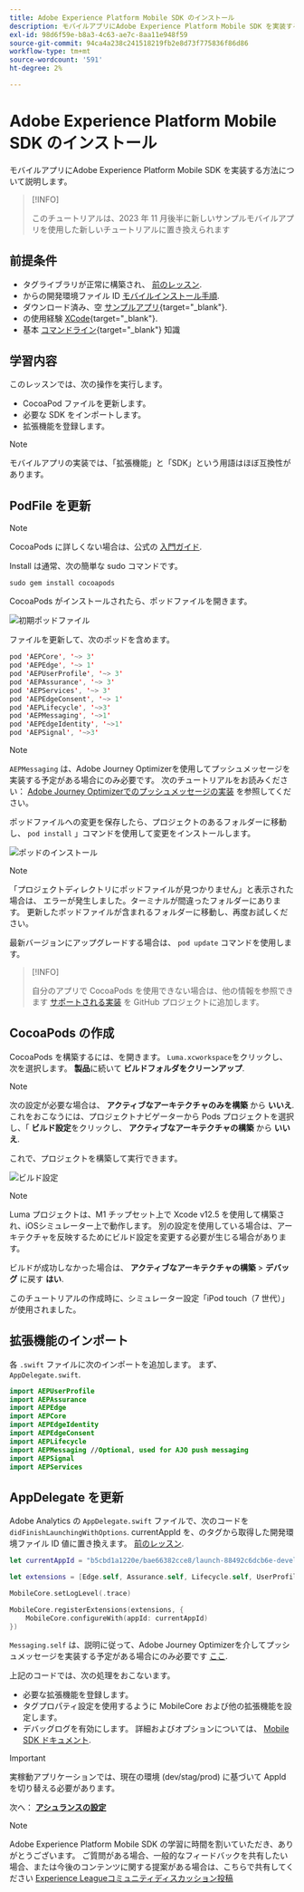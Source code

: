 ```yaml
---
title: Adobe Experience Platform Mobile SDK のインストール
description: モバイルアプリにAdobe Experience Platform Mobile SDK を実装する方法について説明します。
exl-id: 98d6f59e-b8a3-4c63-ae7c-8aa11e948f59
source-git-commit: 94ca4a238c241518219fb2e8d73f775836f86d86
workflow-type: tm+mt
source-wordcount: '591'
ht-degree: 2%

---
```


# Adobe Experience Platform Mobile SDK のインストール

モバイルアプリにAdobe Experience Platform Mobile SDK を実装する方法について説明します。

>[!INFO]
>
> このチュートリアルは、2023 年 11 月後半に新しいサンプルモバイルアプリを使用した新しいチュートリアルに置き換えられます

## 前提条件

* タグライブラリが正常に構築され、 [前のレッスン](configure-tags.md).
* からの開発環境ファイル ID [モバイルインストール手順](configure-tags.md#generate-sdk-install-instructions).
* ダウンロード済み、空 [サンプルアプリ](https://github.com/Adobe-Marketing-Cloud/Luma-iOS-Mobile-App){target="_blank"}.
* の使用経験 [XCode](https://developer.apple.com/xcode/){target="_blank"}.
* 基本 [コマンドライン](https://en.wikipedia.org/wiki/Command-line_interface){target="_blank"} 知識

## 学習内容

このレッスンでは、次の操作を実行します。

* CocoaPod ファイルを更新します。
* 必要な SDK をインポートします。
* 拡張機能を登録します。

>[!NOTE]
>
>モバイルアプリの実装では、「拡張機能」と「SDK」という用語はほぼ互換性があります。


## PodFile を更新

>[!NOTE]
>
> CocoaPods に詳しくない場合は、公式の [入門ガイド](https://guides.cocoapods.org/using/getting-started.html).

Install は通常、次の簡単な sudo コマンドです。

```console
sudo gem install cocoapods
```

CocoaPods がインストールされたら、ポッドファイルを開きます。

![初期ポッドファイル](assets/mobile-install-initial-podfile.png)

ファイルを更新して、次のポッドを含めます。

```swift
pod 'AEPCore', '~> 3'
pod 'AEPEdge', '~> 1'
pod 'AEPUserProfile', '~> 3'
pod 'AEPAssurance', '~> 3'
pod 'AEPServices', '~> 3'
pod 'AEPEdgeConsent', '~> 1'
pod 'AEPLifecycle', '~>3'
pod 'AEPMessaging', '~>1'
pod 'AEPEdgeIdentity', '~>1'
pod 'AEPSignal', '~>3'
```

>[!NOTE]
>
> `AEPMessaging` は、Adobe Journey Optimizerを使用してプッシュメッセージを実装する予定がある場合にのみ必要です。 次のチュートリアルをお読みください： [Adobe Journey Optimizerでのプッシュメッセージの実装](journey-optimizer-push.md) を参照してください。

ポッドファイルへの変更を保存したら、プロジェクトのあるフォルダーに移動し、 `pod install` 」コマンドを使用して変更をインストールします。

![ポッドのインストール](assets/mobile-install-podfile-install.png)

>[!NOTE]
>
> 「プロジェクトディレクトリにポッドファイルが見つかりません」と表示された場合は、 エラーが発生しました。ターミナルが間違ったフォルダーにあります。 更新したポッドファイルが含まれるフォルダーに移動し、再度お試しください。

最新バージョンにアップグレードする場合は、 `pod update` コマンドを使用します。

>[!INFO]
>
>自分のアプリで CocoaPods を使用できない場合は、他の情報を参照できます [サポートされる実装](https://github.com/adobe/aepsdk-core-ios#binaries) を GitHub プロジェクトに追加します。

## CocoaPods の作成

CocoaPods を構築するには、を開きます。 `Luma.xcworkspace`をクリックし、次を選択します。 **製品**&#x200B;に続いて **ビルドフォルダをクリーンアップ**.

>[!NOTE]
>
> 次の設定が必要な場合は、 **アクティブなアーキテクチャのみを構築** から **いいえ**. これをおこなうには、プロジェクトナビゲーターから Pods プロジェクトを選択し、「 **ビルド設定**&#x200B;をクリックし、 **アクティブなアーキテクチャの構築** から **いいえ**.

これで、プロジェクトを構築して実行できます。

![ビルド設定](assets/mobile-install-build-settings.png)

>[!NOTE]
>
>Luma プロジェクトは、M1 チップセット上で Xcode v12.5 を使用して構築され、iOSシミュレーター上で動作します。 別の設定を使用している場合は、アーキテクチャを反映するためにビルド設定を変更する必要が生じる場合があります。
>
>ビルドが成功しなかった場合は、 **アクティブなアーキテクチャの構築** > **デバッグ** に戻す **はい**.
>
>このチュートリアルの作成時に、シミュレーター設定「iPod touch（7 世代）」が使用されました。

## 拡張機能のインポート

各 `.swift` ファイルに次のインポートを追加します。 まず、 `AppDelegate.swift`.

```swift
import AEPUserProfile
import AEPAssurance
import AEPEdge
import AEPCore
import AEPEdgeIdentity
import AEPEdgeConsent
import AEPLifecycle
import AEPMessaging //Optional, used for AJO push messaging
import AEPSignal
import AEPServices
```

## AppDelegate を更新

Adobe Analytics の `AppDelegate.swift` ファイルで、次のコードを `didFinishLaunchingWithOptions`. currentAppId を、のタグから取得した開発環境ファイル ID 値に置き換えます。 [前のレッスン](configure-tags.md).

```swift
let currentAppId = "b5cbd1a1220e/bae66382cce8/launch-88492c6dcb6e-development"

let extensions = [Edge.self, Assurance.self, Lifecycle.self, UserProfile.self, Consent.self, AEPEdgeIdentity.Identity.self, Messaging.self]

MobileCore.setLogLevel(.trace)

MobileCore.registerExtensions(extensions, {
    MobileCore.configureWith(appId: currentAppId)
})
```

`Messaging.self` は、説明に従って、Adobe Journey Optimizerを介してプッシュメッセージを実装する予定がある場合にのみ必要です [ここ](journey-optimizer-push.md).

上記のコードでは、次の処理をおこないます。

* 必要な拡張機能を登録します。
* タグプロパティ設定を使用するように MobileCore および他の拡張機能を設定します。
* デバッグログを有効にします。 詳細およびオプションについては、 [Mobile SDK ドキュメント](https://developer.adobe.com/client-sdks/documentation/getting-started/enable-debug-logging/).

>[!IMPORTANT]
>実稼動アプリケーションでは、現在の環境 (dev/stag/prod) に基づいて AppId を切り替える必要があります。
>

次へ： **[アシュランスの設定](assurance.md)**

>[!NOTE]
>
>Adobe Experience Platform Mobile SDK の学習に時間を割いていただき、ありがとうございます。 ご質問がある場合、一般的なフィードバックを共有したい場合、または今後のコンテンツに関する提案がある場合は、こちらで共有してください [Experience Leagueコミュニティディスカッション投稿](https://experienceleaguecommunities.adobe.com/t5/adobe-experience-platform-launch/tutorial-discussion-implement-adobe-experience-cloud-in-mobile/td-p/443796)